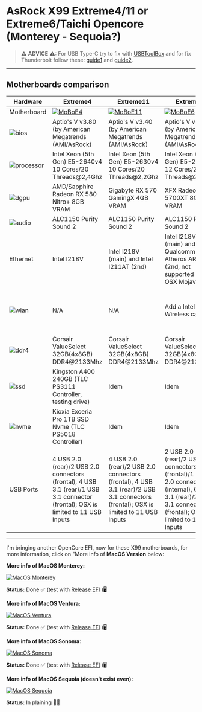 [AirportItlwm]: https://github.com/openintelwireless/itlwm/releases
[Itlwm]: https://openintelwireless.github.io/itlwm/Installation.html
[USBToolBox]: https://github.com/USBToolBox/tool
[guide1]: https://elitemacx86.com/threads/how-to-enable-thunderbolt-3-hotplug-on-macos.462/
[guide2]: https://elitemacx86.com/threads/how-to-enable-thunderbolt-on-macos.461/

# AsRock X99 Extreme4/11 or Extreme6/Taichi Opencore (Monterey - Sequoia?)

> ⚠ **ADVICE** ⚠: For USB Type-C try to fix with [USBToolBox] and for fix Thunderbolt follow these: [guide1] and [guide2].
---

## Motherboards comparison

Hardware | Extreme4 | Extreme11 | Extreme6 | Taichi 
--- | --- | --- | --- | :--: 
Motherboard | [![MoBoE4](https://i.imgur.com/Q8CgiQa.png)](https://www.asrock.com/mb/intel/x99%20extreme4/) | [![MoBoE11](https://i.imgur.com/VLlZ4QH.png)](https://www.asrock.com/MB/Intel/X99%20Extreme11/index.asp) | [![MoBoE6](https://i.imgur.com/XReX76F.png)](https://www.asrock.com/MB/Intel/X99%20Extreme6/index.asp) | [![MoBoTai](https://i.imgur.com/VszqKuM.png)](https://www.asrock.com/MB/Intel/X99%20Taichi/index.asp)
![bios](https://i.imgur.com/RmYixFt.png) | Aptio's V v3.80 (by American Megatrends (AMI/AsRock) | Aptio's V v3.40 (by American Megatrends (AMI/AsRock) | Aptio's V v3.50 (by American Megatrends (AMI/AsRock) | Aptio's V v1.80 (by American Megatrends (AMI/AsRock)
![processor](https://i.imgur.com/K9VlfRK.png) | Intel Xeon (5th Gen) E5-2640v4 10 Cores/20 Threads@2,4Ghz | Intel Xeon (5th Gen) E5-2630v4 10 Cores/20 Threads@2,2Ghz | Intel Xeon (5th Gen) E5-2650v4 12 Cores/24 Threads@2,2Ghz | Intel Xeon (5th Gen) E5-2690v4 14 Cores/28 Threads@2,6Ghz
![dgpu](https://i.imgur.com/7TZmF2e.png) | AMD/Sapphire Radeon RX 580 Nitro+ 8GB VRAM | Gigabyte RX 570 GamingX 4GB VRAM | XFX Radeon RX 5700XT 8GB VRAM | Sapphire Radeon RX 5600 Pulse 6GB VRAM
![audio](https://i.imgur.com/A7RRuUn.png) | ALC1150 Purity Sound 2 | ALC1150 Purity Sound 2 | ALC1150 Purity Sound 2 | ALC1150 Purity Sound 3
Ethernet | Intel I218V | Intel I218V (main) and Intel I211AT (2nd) | Intel I218V (main) and Qualcomm Atheros AR8171 (2nd, not supported since OSX Mojave)| Intel I218V (main) and Intel I211AT (2nd)
![wlan](https://i.imgur.com/9eDLwo9.png) | N/A | N/A | Add a Intel Wireless card | Add [AirportItlwm] for Monterey or Ventura / [Itlwm] for BigSur, Sonoma or Sequoia?)
![ddr4](https://i.imgur.com/2oda3vY.png) | Corsair ValueSelect 32GB(4x8GB) DDR4@2133Mhz | Corsair ValueSelect 32GB(4x8GB) DDR4@2133Mhz | Corsair ValueSelect 32GB(4x8GB) DDR4@2133Mhz | Corsair ValueSelect 64GB(8x8GB) DDR4@2400Mhz
![ssd](https://i.imgur.com/pozDx4X.png) | Kingston A400 240GB (TLC PS3111 Controller, testing drive) | Idem | Idem | Idem 
![nvme](https://i.imgur.com/xbsV0Ia.png) | Kioxia Exceria Pro 1TB SSD Nvme (TLC PS5018 Controller) | Idem | Idem | Idem
USB Ports | 4 USB 2.0 (rear)/2 USB 2.0 connectors (frontal), 4 USB 3.1 (rear)/1 USB 3.1 connector (frontal); OSX is limited to 11 USB Inputs | 4 USB 2.0 (rear)/2 USB 2.0 connectors (frontal), 4 USB 3.1 (rear)/2 USB 3.1 connectors (frontal); OSX is limited to 11 USB Inputs | 2 USB 2.0 (rear)/2 USB 2.0 connectors (frontal)/1 USB 2.0 connector (internal), 6 USB 3.1 (rear)/2 USB 3.1 connectors (frontal); OSX is limited to 11 USB Inputs | 3 USB 2.0 (rear)/2 USB 2.0 connectors (frontal), 4 USB 3.1 (rear)/1 USB 3.1 connector (frontal), 1 USB Type-C 3.1 (rear); OSX is limited to 11 USB Inputs
---


I'm bringing another OpenCore EFI, now for these X99 motherboards, for more information, click on "More info of **MacOS Version** below:


**More info of MacOS Monterey:**

[![MacOS Monterey](https://i.imgur.com/xcZ2v8a.png)](https://github.com/sebasrock156/AsRock-X99-Opencore/tree/Monterey)

**Status:** Done ✅ (test with [Release EFI](https://github.com/sebasrock156/AsRock-X99-Opencore/releases) )🖥

**More info of MacOS Ventura:**

[![MacOS Ventura](https://i.imgur.com/KvpKPLD.png)](https://github.com/sebasrock156/AsRock-X99-Opencore/tree/Ventura)

**Status:** Done ✅ (test with [Release EFI](https://github.com/sebasrock156/AsRock-X99-Opencore/releases) )🖥

**More info of MacOS Sonoma:**

[![MacOS Sonoma](https://i.imgur.com/q5X0WXd.png)](https://github.com/sebasrock156/AsRock-X99-Opencore/tree/Sonoma)

**Status:** Done ✅ (test with [Release EFI](https://github.com/sebasrock156/AsRock-X99-Opencore/releases) )🖥

**More info of MacOS Sequoia (doesn't exist even):**

[![MacOS Sequoia](https://i.imgur.com/EzZuom8.png)](https://github.com/sebasrock156/AsRock-X99-Opencore/tree/Sequoia)

**Status:** In plaining 👷‍♂️




